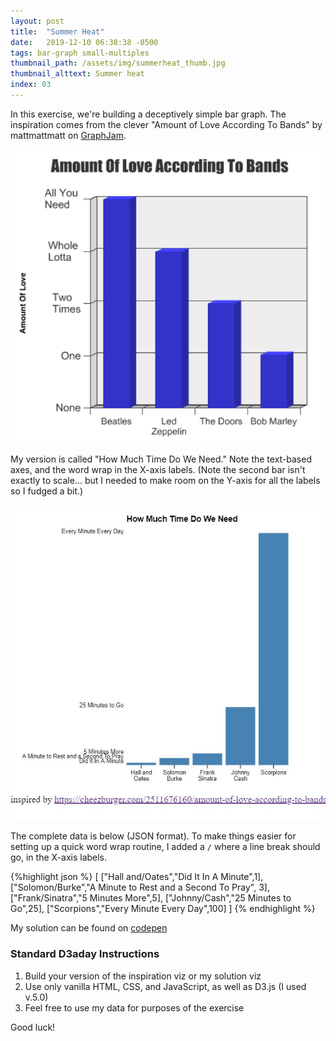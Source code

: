```yaml
---
layout: post
title:  "Summer Heat"
date:   2019-12-10 06:38:38 -0500
tags: bar-graph small-multiples
thumbnail_path: /assets/img/summerheat_thumb.jpg
thumbnail_alttext: Summer heat
index: 03
---
```

In this exercise, we're building a deceptively simple bar graph. The inspiration comes from the clever "Amount of Love According To Bands" by mattmattmatt on [GraphJam](https://cheezburger.com/2511676160/amount-of-love-according-to-bands).

![Funny bar graph](/assets/img/love_inspiration.png)

My version is called "How Much Time Do We Need." Note the text-based axes, and the word wrap in the X-axis labels. (Note the second bar isn't exactly to scale... but I needed to make room on the Y-axis for all the labels so I fudged a bit.)

![Another funny bar graph](/assets/img/love_solution.jpg)

The complete data is below (JSON format). To make things easier for setting up a quick word wrap routine, I added a `/` where a line break should go, in the X-axis labels.

{%highlight json %}
[
  ["Hall and/Oates","Did It In A Minute",1],
  ["Solomon/Burke","A Minute to Rest and a Second To Pray", 3],
  ["Frank/Sinatra","5 Minutes More",5],
  ["Johnny/Cash","25 Minutes to Go",25],
  ["Scorpions","Every Minute Every Day",100]
]
{% endhighlight %}


My solution can be found on [codepen](https://codepen.io/fraziern/pen/bGGWwKZ)

### Standard D3aday Instructions

1. Build your version of the inspiration viz or my solution viz
1. Use only vanilla HTML, CSS, and JavaScript, as well as D3.js (I used v.5.0)
1. Feel free to use my data for purposes of the exercise

Good luck!